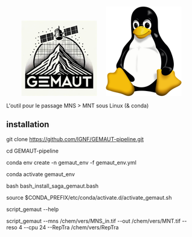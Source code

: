 <p align="center">
  <img src="assets/logo.png" alt="GEMAUT" width="200" style="margin-right: 20px;"/>
  <img src="assets/Linux.png" alt="Linux" width="200"/>
</p>

L'outil pour le passage MNS > MNT sous Linux (& conda)

## installation

git clone https://github.com/IGNF/GEMAUT-pipeline.git

cd GEMAUT-pipeline

conda env create -n gemaut_env -f  gemaut_env.yml

conda activate gemaut_env

bash bash_install_saga_gemaut.bash

source $CONDA_PREFIX/etc/conda/activate.d/activate_gemaut.sh

script_gemaut --help

script_gemaut --mns /chem/vers/MNS_in.tif --out /chem/vers/MNT.tif --reso 4 --cpu 24 --RepTra /chem/vers/RepTra
